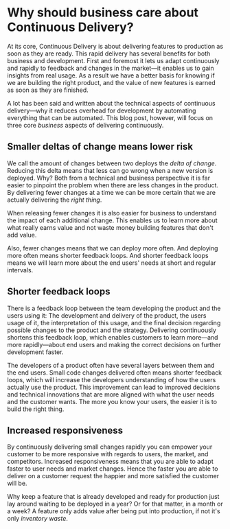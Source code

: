 Why should business care about Continuous Delivery?
===================================================

At its core, Continuous Delivery is about delivering features to
production as soon as they are ready. This rapid delivery has several
benefits for both business and development. First and foremost it lets
us adapt continuously and rapidly to feedback and changes in
the market—it enables us to gain insights from real usage. As a result
we have a better basis for knowing if we are building the right product,
and the value of new features is earned as soon as they are finished.

A lot has been said and written about the technical aspects of
continuous delivery—why it reduces overhead for development by
automating everything that can be automated. This blog post, however,
will focus on three core _business_ aspects of delivering continuously.

Smaller deltas of change means lower risk
-----------------------------------------

We call the amount of changes between two deploys the _delta of change_.
Reducing this delta means that less can go wrong when a new version is
deployed. Why? Both from a technical and business perspective it is far
easier to pinpoint the problem when there are less changes in the
product. By delivering fewer changes at a time we can be more certain
that we are actually delivering the _right thing_.

When releasing fewer changes it is also easier for business to
understand the impact of each additional change. This enables us to learn
more about what really earns value and not waste money building features
that don't add value.

Also, fewer changes means that we can deploy more often. And deploying
more often means shorter feedback loops. And shorter feedback loops
means we will learn more about the end users' needs at short and regular
intervals.

Shorter feedback loops
----------------------

There is a feedback loop between the team developing the product and the
users using it: The development and delivery of the product, the
users usage of it, the interpretation of this usage, and the final
decision regarding possible changes to the product and the strategy.
Delivering continuously shortens this feedback loop, which enables
customers to learn more—and more rapidly—about end users and making
the correct decisions on further development faster.

The developers of a product often have several layers between them and
the end users. Small code changes delivered often means shorter feedback
loops, which will increase the developers understanding of how the users
actually use the product. This improvement can lead to improved decisions
and technical innovations that are more aligned with what the user needs
and the customer wants. The more you know your users, the easier it is
to build the right thing.

Increased responsiveness
------------------------

By continuously delivering small changes rapidly you can empower your
customer to be more responsive with regards to users, the market, and
competitors. Increased responsiveness means that you are able to adapt
faster to user needs and market changes. Hence the faster you are
able to deliver on a customer request the happier and more satisfied the
customer will be.

Why keep a feature that is already developed and ready for production
just lay around waiting to be deployed in a year? Or for that matter, in
a month or a week? A feature only adds value after being put into production,
if not it's only _inventory waste_.
